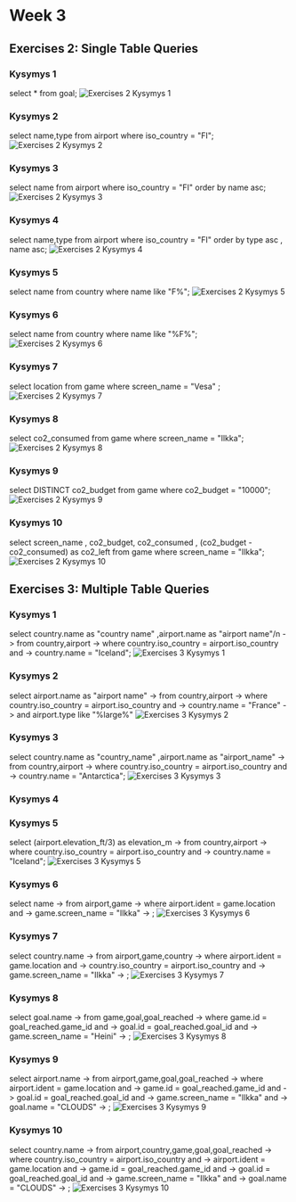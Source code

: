 # Week 3

## Exercises 2: Single Table Queries

### Kysymys 1
select * from goal;
![Exercises 2  Kysymys 1](https://github.com/user-attachments/assets/7a11caa7-b410-493a-9736-58006528ae8c)

### Kysymys 2
select name,type from airport where iso_country = "FI";
![Exercises 2  Kysymys 2](https://github.com/user-attachments/assets/6eb9ba4a-1dec-49fd-9bbd-29b97b4f044c)

### Kysymys 3
select name from airport where iso_country = "FI" order by name asc;
![Exercises 2  Kysymys 3](https://github.com/user-attachments/assets/cc50430e-e38e-441a-a1e2-5dbd589c05b2)

### Kysymys 4
select name,type from airport where iso_country = "FI" order by type asc , name asc;
![Exercises 2  Kysymys 4](https://github.com/user-attachments/assets/e9a0fd84-2089-43f9-b599-dbc49f9e4c3c)

### Kysymys 5
select name from country where name like  "F%";
![Exercises 2  Kysymys 5](https://github.com/user-attachments/assets/d872edd6-53f9-4539-8b62-93d875388e20)

### Kysymys 6
select name from country where name like  "%F%";
![Exercises 2  Kysymys 6](https://github.com/user-attachments/assets/546ac9dd-20fb-4302-842d-67d81e211946)

### Kysymys 7
select location from game where screen_name = "Vesa" ;
![Exercises 2  Kysymys 7](https://github.com/user-attachments/assets/afec06c3-1582-4ace-8d8f-c1d5b57bb617)

### Kysymys 8
select co2_consumed from game where screen_name = "Ilkka";
![Exercises 2  Kysymys 8](https://github.com/user-attachments/assets/6f058e9f-7db1-40d5-bf77-d152d3d33a38)

### Kysymys 9
select DISTINCT co2_budget from game where co2_budget = "10000";
![Exercises 2  Kysymys 9](https://github.com/user-attachments/assets/18be5fe1-de51-48e5-87d9-d6b3d73c2e9f)

### Kysymys 10
select screen_name , co2_budget, co2_consumed , (co2_budget - co2_consumed) as co2_left from game where screen_name = "Ilkka";
![Exercises 2  Kysymys 10](https://github.com/user-attachments/assets/bbf489e0-55b3-45b7-bbd3-6c4a00dabca5)

## Exercises 3: Multiple Table Queries

### Kysymys 1
select country.name as "country name" ,airport.name as "airport name"/n
    -> from country,airport
    ->  where country.iso_country = airport.iso_country and
->  country.name = "Iceland";
![Exercises 3  Kysymys 1](https://github.com/user-attachments/assets/54397bbd-a7ac-4d5b-b364-6226481f834f)

### Kysymys 2
select airport.name as "airport name"
    -> from country,airport
    ->  where country.iso_country = airport.iso_country and
    ->  country.name = "France"
    -> and airport.type like "%large%"
![Exercises 3  Kysymys 2](https://github.com/user-attachments/assets/29325d91-1e4e-4778-a8e5-6a3075d9e0e8)

### Kysymys 3
select country.name as "country_name" ,airport.name as "airport_name"
    -> from country,airport
    ->  where country.iso_country = airport.iso_country and
->  country.name = "Antarctica";
![Exercises 3  Kysymys 3](https://github.com/user-attachments/assets/53a9c7f5-2a3e-42d0-bfab-ccd4ba4c39f2)

### Kysymys 4

### Kysymys 5
select (airport.elevation_ft/3) as elevation_m
    -> from country,airport
    ->  where country.iso_country = airport.iso_country and
->  country.name = "Iceland";
![Exercises 3  Kysymys 5](https://github.com/user-attachments/assets/e773f868-e9d7-4b10-961c-cef66b49889f)

### Kysymys 6
select name
    -> from airport,game
    -> where airport.ident =  game.location and
    -> game.screen_name = "Ilkka"
    -> ;
![Exercises 3  Kysymys 6](https://github.com/user-attachments/assets/d470f8a4-fb9d-4984-aa46-b5ccd182ec12)

### Kysymys 7
select country.name
    -> from airport,game,country
    ->  where airport.ident =  game.location and
    -> country.iso_country = airport.iso_country and
    ->  game.screen_name = "Ilkka"
    -> ;
![Exercises 3  Kysymys 7](https://github.com/user-attachments/assets/fb7e730a-e81f-48ba-b840-32ba22aea91f)

### Kysymys 8
select goal.name
    -> from game,goal,goal_reached
    ->  where game.id = goal_reached.game_id and
    -> goal.id = goal_reached.goal_id and
    -> game.screen_name = "Heini"
    -> ;
![Exercises 3  Kysymys 8](https://github.com/user-attachments/assets/aa209c83-5331-4b61-af85-0cf360ea733e)

### Kysymys 9
select airport.name
    ->  from airport,game,goal,goal_reached
    ->  where airport.ident = game.location and
    -> game.id = goal_reached.game_id and
    -> goal.id = goal_reached.goal_id and
    -> game.screen_name = "Ilkka" and
    -> goal.name = "CLOUDS"
    -> ;
![Exercises 3  Kysymys 9](https://github.com/user-attachments/assets/0c1c6b5f-f7aa-4f73-a68e-ad160a17eb59)

### Kysymys 10
select country.name
    -> from airport,country,game,goal,goal_reached
    ->  where country.iso_country = airport.iso_country and
    ->  airport.ident = game.location and
    -> game.id = goal_reached.game_id and
    -> goal.id = goal_reached.goal_id and
    -> game.screen_name = "Ilkka" and
    -> goal.name = "CLOUDS"
    -> ;
![Exercises 3  Kysymys 10](https://github.com/user-attachments/assets/11548a6a-3052-4277-b633-b38485accde8)
